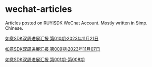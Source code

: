 # wechat-articles
Articles posted on RUYISDK WeChat Account. Mostly written in Simp. Chinese.

[如意SDK双周进展汇报  第010期·2023年11月21日](https://github.com/ruyisdk/wechat-articles/blob/main/20231121-ruyisdk-biweekly-10.md)

[如意SDK双周进展汇报  第009期·2023年11月07日](https://github.com/ruyisdk/wechat-articles/blob/main/20231107-ruyisdk-biweekly-09.md)

[如意SDK双周进展汇报  第001期-第008期](https://docs.google.com/document/d/1bTv8EkXnptDM9w1dgOdZ85pgEnzdcKELR2cutk6qdgw)